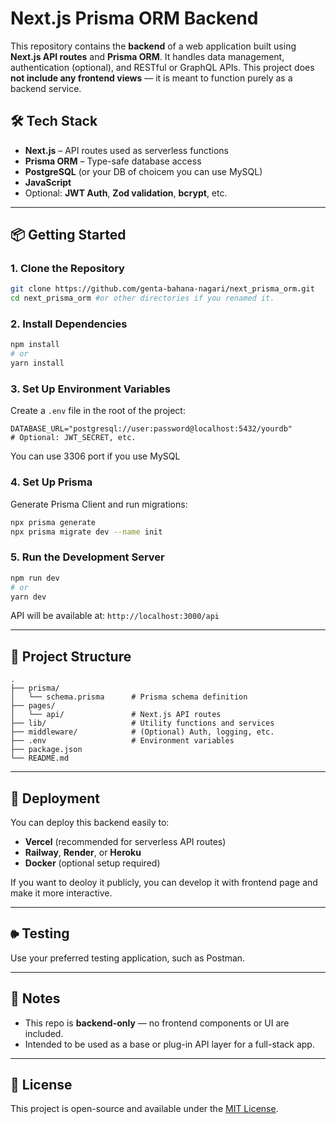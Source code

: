 # Next.js Prisma ORM Backend

This repository contains the **backend** of a web application built using **Next.js API routes** and **Prisma ORM**. It handles data management, authentication (optional), and RESTful or GraphQL APIs. This project does **not include any frontend views** — it is meant to function purely as a backend service.

## 🛠 Tech Stack

- **Next.js** – API routes used as serverless functions
- **Prisma ORM** – Type-safe database access
- **PostgreSQL** (or your DB of choicem you can use MySQL)
- **JavaScript**
- Optional: **JWT Auth**, **Zod validation**, **bcrypt**, etc.

---

## 📦 Getting Started

### 1. Clone the Repository

```bash
git clone https://github.com/genta-bahana-nagari/next_prisma_orm.git
cd next_prisma_orm #or other directories if you renamed it.
```

### 2. Install Dependencies

```bash
npm install
# or
yarn install
```

### 3. Set Up Environment Variables

Create a `.env` file in the root of the project:

```env
DATABASE_URL="postgresql://user:password@localhost:5432/yourdb"
# Optional: JWT_SECRET, etc.
```
You can use 3306 port if you use MySQL

### 4. Set Up Prisma

Generate Prisma Client and run migrations:

```bash
npx prisma generate
npx prisma migrate dev --name init
```

### 5. Run the Development Server

```bash
npm run dev
# or
yarn dev
```

API will be available at: `http://localhost:3000/api`

---

## 📁 Project Structure

```
.
├── prisma/
│   └── schema.prisma      # Prisma schema definition
├── pages/
│   └── api/               # Next.js API routes
├── lib/                   # Utility functions and services
├── middleware/            # (Optional) Auth, logging, etc.
├── .env                   # Environment variables
├── package.json
└── README.md
```

---

## 🚀 Deployment

You can deploy this backend easily to:

- **Vercel** (recommended for serverless API routes)
- **Railway**, **Render**, or **Heroku**
- **Docker** (optional setup required)

If you want to deoloy it publicly, you can develop it with frontend page and make it more interactive.

---

## 🕪 Testing

Use your preferred testing application, such as Postman.

---

## 📝 Notes

- This repo is **backend-only** — no frontend components or UI are included.
- Intended to be used as a base or plug-in API layer for a full-stack app.

---

## 📄 License

This project is open-source and available under the [MIT License](LICENSE).
